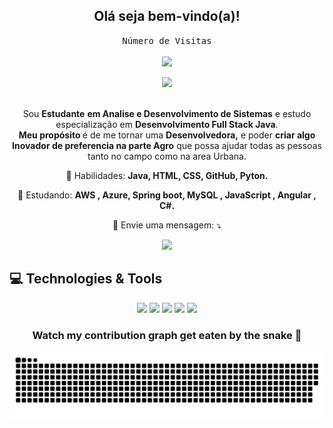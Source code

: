 <span align="center">

##  Olá seja bem-vindo(a)!</h2>

<div align="center">
  <kbd align="center"> 
    <kbd>Número de Visitas</kbd>
    <br/><br/>
    <img src="https://profile-counter.glitch.me/Lauragonsaga/count.svg"></p>
  </kbd>
</div>
</span>
<div align="center">
<img src="https://media.tenor.com/8wBCqZH60U8AAAAC/computer-cat.gif" width="600px" />

</div>


<br>
<p align="center">
  Sou <strong>Estudante</strong> <strong> em Analise e Desenvolvimento de Sistemas</strong> e estudo especialização em <strong>Desenvolvimento Full Stack Java</strong>.<br >
<strong>Meu propósito </strong>é de me tornar uma <strong>Desenvolvedora,</strong>
e poder <strong>criar algo Inovador de preferencia na parte Agro</strong> que possa ajudar todas as pessoas tanto no campo como na area Urbana.
</p>

<p align="center">
  💼 Habilidades: <strong>Java, HTML, CSS, GitHub, Pyton.</strong>
</p>

<p align="center">
  🚀  Estudando: <strong> AWS , Azure, Spring boot, MySQL , JavaScript , Angular , C#.</strong>
</p>

<p align="center">
  💌 Envie uma mensagem: ⤵️
</p>

<p align="center">
 
 <a href="www.linkedin.com/in/lauragonsaga" alt="Linkedin">
  <img src="https://img.shields.io/badge/-Linkedin-0e76a8?style=flat-square&logo=Linkedin&logoColor=white&link=https://www.linkedin.com/in/keidsonroby/" /></a>
</p>  

## 💻 Technologies & Tools

<p align="center">
  
 
 <img src="https://img.shields.io/badge/-Javascript-%23F7DF1E?style=flat-square&logo=javascript&logoColor=black" height="25"/>
 <img src="https://img.shields.io/badge/-Typecript-%23007ACC?style=flat-square&logo=typescript&logoColor=white" height="25"/>
 <img src="https://img.shields.io/badge/-Angular-%23DD0031?style=flat-square&logo=angular&logoColor=white" height="25"/>


<img src="https://img.shields.io/badge/-Bootstrap-%23563D7C.svg?style=flat-square&logo=bootstrap&logoColor=white" height="25"/>
  
<img src="https://img.shields.io/badge/-GitHub-181717?style=flat-square&logo=github" height="25"/>

<div align="center">
  <h3 align="center">Watch my contribution graph get eaten by the snake 🐍</h3>

  <img src="https://github.com/eduardoboares/eduardoboares/blob/output/github-contribution-grid-snake.svg" alt="animated" />

 

</div>

</div>





  



